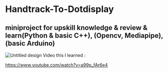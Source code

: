 ﻿# Handtrack-To-Dotdisplay
## miniproject for upskill knowledge & review & learn(Python & basic C++), (Opencv, Mediapipe), (basic Arduino)
![Untitled design](https://github.com/user-attachments/assets/57c525a0-b8bf-4158-82f5-2feadda0762e)
Video this I learned : 

https://www.youtube.com/watch?v=a99p_fAr6e4

